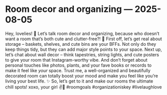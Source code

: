 # Room decor and organizing — 2025-08-05

Hey, lovelies! 💖 Let’s talk room decor and organizing, because who doesn’t want a room that’s both cute and clutter-free?! 🌟 First off, let’s get real about storage – baskets, shelves, and cute bins are your BFFs. Not only do they keep things tidy, but they can add major style points to your space. Next up, let’s chat about wall decor – think tapestries, string lights, and cute posters to give your room that Instagram-worthy vibe. And don’t forget about personal touches like photos, plants, and your fave books or records to make it feel like *your* space. Trust me, a well-organized and beautifully decorated room can totally boost your mood and make you feel like you’re living your best life. ✨ So, let’s get to it and make our rooms the ultimate chill spots! xoxo, your girl ✌️🌼 #roomgoals #organizationiskey #livelaughlove
